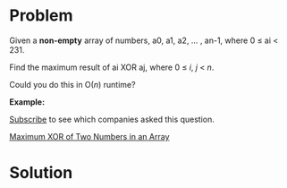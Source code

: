 
# Problem

Given a **non-empty** array of numbers, a0, a1, a2, … , an-1, where 0 ≤ ai <
231.

Find the maximum result of ai XOR aj, where 0 ≤ _i_, _j_ < _n_.

Could you do this in O(_n_) runtime?

**Example:**

[Subscribe](/subscribe/) to see which companies asked this question.



[Maximum XOR of Two Numbers in an Array](https://leetcode.com/problems/maximum-xor-of-two-numbers-in-an-array)

# Solution



